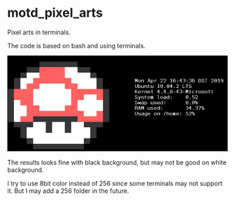 # motd_pixel_arts
Pixel arts in terminals.

The code is based on bash and using terminals.

![Screenshot for sample.sh](docs/mushroom.png?raw=true "Screenshot for sample.sh")


The results looks fine with black background, but may not be good on white background.

I try to use 8bit color instead of 256 since some terminals may not support it. But I may add a 256 folder in the future.
